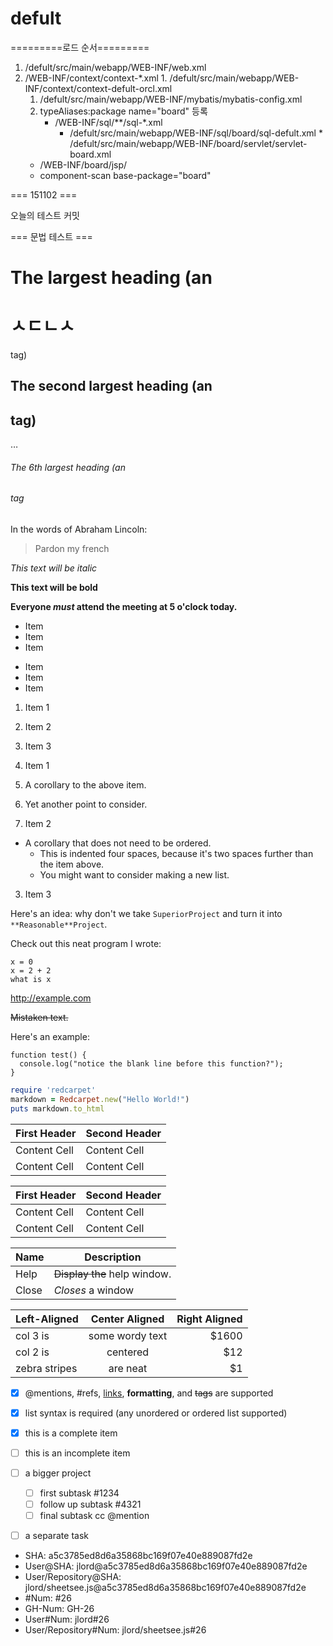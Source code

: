 # defult

=========로드 순서=========

1. /defult/src/main/webapp/WEB-INF/web.xml	
  1. /WEB-INF/context/context-*.xml
    1. /defult/src/main/webapp/WEB-INF/context/context-defult-orcl.xml
      1. /defult/src/main/webapp/WEB-INF/mybatis/mybatis-config.xml
        1. typeAliases:package name="board" 등록
			* /WEB-INF/sql/**/sql-*.xml
				* /defult/src/main/webapp/WEB-INF/sql/board/sql-defult.xml
	* /defult/src/main/webapp/WEB-INF/board/servlet/servlet-board.xml
		* /WEB-INF/board/jsp/
		* component-scan base-package="board"
	
=== 151102 ===

오늘의 테스트 커밋

=== 문법 테스트 ===

# The largest heading (an <h1>ㅅㄷㄴㅅ</h1> tag)
## The second largest heading (an <h2> tag)
…
###### The 6th largest heading (an <h6> tag
In the words of Abraham Lincoln:

> Pardon my french

*This text will be italic*

**This text will be bold**

**Everyone _must_ attend the meeting at 5 o'clock today.**

* Item
* Item
* Item

- Item
- Item
- Item

1. Item 1
2. Item 2
3. Item 3

1. Item 1
  1. A corollary to the above item.
  2. Yet another point to consider.
2. Item 2
  * A corollary that does not need to be ordered.
    * This is indented four spaces, because it's two spaces further than the item above.
    * You might want to consider making a new list.
3. Item 3

Here's an idea: why don't we take `SuperiorProject` and turn it into `**Reasonable**Project`.

Check out this neat program I wrote:

```
x = 0
x = 2 + 2
what is x
```

http://example.com

~~Mistaken text.~~

Here's an example:

```
function test() {
  console.log("notice the blank line before this function?");
}
```

```ruby
require 'redcarpet'
markdown = Redcarpet.new("Hello World!")
puts markdown.to_html
```

First Header  | Second Header
------------- | -------------
Content Cell  | Content Cell
Content Cell  | Content Cell

| First Header  | Second Header |
| ------------- | ------------- |
| Content Cell  | Content Cell  |
| Content Cell  | Content Cell  |

| Name | Description          |
| ------------- | ----------- |
| Help      | ~~Display the~~ help window.|
| Close     | _Closes_ a window     |

| Left-Aligned  | Center Aligned  | Right Aligned |
| :------------ |:---------------:| -----:|
| col 3 is      | some wordy text | $1600 |
| col 2 is      | centered        |   $12 |
| zebra stripes | are neat        |    $1 |

- [x] @mentions, #refs, [links](), **formatting**, and <del>tags</del> are supported
- [x] list syntax is required (any unordered or ordered list supported)
- [x] this is a complete item
- [ ] this is an incomplete item

- [ ] a bigger project
  - [ ] first subtask #1234
  - [ ] follow up subtask #4321
  - [ ] final subtask cc @mention
- [ ] a separate task

* SHA: a5c3785ed8d6a35868bc169f07e40e889087fd2e
* User@SHA: jlord@a5c3785ed8d6a35868bc169f07e40e889087fd2e
* User/Repository@SHA: jlord/sheetsee.js@a5c3785ed8d6a35868bc169f07e40e889087fd2e
* #Num: #26
* GH-Num: GH-26
* User#Num: jlord#26
* User/Repository#Num: jlord/sheetsee.js#26